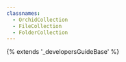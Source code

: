 ```yaml
---
classnames:
  - OrchidCollection
  - FileCollection
  - FolderCollection
---
```


{% extends '_developersGuideBase' %}